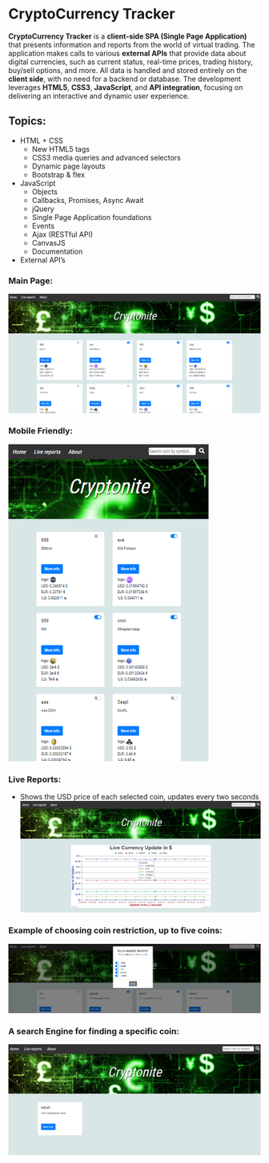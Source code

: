 # CryptoCurrency Tracker

**CryptoCurrency Tracker** is a **client-side SPA (Single Page Application)** that presents information and reports from the world of virtual trading. The application makes calls to various **external APIs** that provide data about digital currencies, such as current status, real-time prices, trading history, buy/sell options, and more. All data is handled and stored entirely on the **client side**, with no need for a backend or database. The development leverages **HTML5**, **CSS3**, **JavaScript**, and **API integration**, focusing on delivering an interactive and dynamic user experience.
## Topics:

* HTML + CSS
  - New HTML5 tags
  - CSS3 media queries and advanced selectors
  - Dynamic page layouts
  - Bootstrap & flex
* JavaScript
  - Objects
  - Callbacks, Promises, Async Await
  - jQuery
  - Single Page Application foundations
  - Events
  - Ajax (RESTful API)
  - CanvasJS
  - Documentation
* External API’s

 

### Main Page:

![mainPage](./mainPage.png)



### Mobile Friendly:

![mobile](./mobile.png)




### Live Reports:
* Shows the USD price of each selected coin, updates every two seconds
![liveReports.png](./liveReports.png)



### Example of choosing coin restriction, up to five coins:

![modal](./modal.png)




### A search Engine for finding a specific coin:
![speicifcSearchExample](./search.png)











